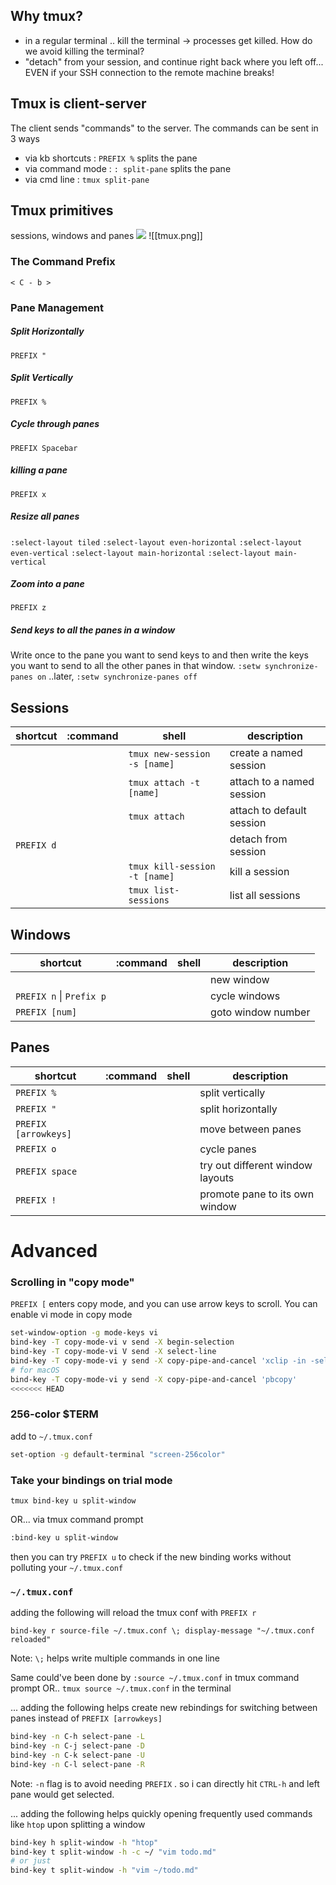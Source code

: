 ## Why tmux?
- in a regular terminal .. kill the terminal -> processes get killed. How do  we avoid killing the terminal?
- "detach" from your session, and continue right back where you left off... EVEN if your SSH connection to the remote machine breaks!

## Tmux is client-server
The client sends "commands" to the server.
The commands can be sent in 3 ways
- via kb shortcuts : `PREFIX %` splits the pane
- via command mode : `: split-pane`  splits the pane
- via cmd line : `tmux split-pane` 

## Tmux primitives
sessions, windows and panes
![](https://miro.medium.com/max/598/1*wDlRZIj8fTwxxghD0XRDbA.png)
![[tmux.png]]


### The Command Prefix
`< C - b >`

### Pane Management
##### Split Horizontally
`PREFIX "`

##### Split Vertically
`PREFIX %`

##### Cycle through panes
`PREFIX Spacebar`

##### killing a pane
`PREFIX x`

##### Resize all panes
`:select-layout tiled`
`:select-layout even-horizontal`
`:select-layout even-vertical`
`:select-layout main-horizontal`
`:select-layout main-vertical`

##### Zoom into a pane 
`PREFIX z`

##### Send keys to all the panes in a window
Write once to the pane you want to send keys to and then write the keys you want to send to all the other panes in that window.
`:setw synchronize-panes on`
..later,
`:setw synchronize-panes off`

## Sessions

| shortcut   | :command | shell                         | description               |
| ---------- | -------- | ----------------------------- | ------------------------- |
|            |          | `tmux new-session -s [name]`  | create a named session    |
|            |          | `tmux attach -t [name]`       | attach to a named session |
|            |          | `tmux attach`                 | attach to default session |
| `PREFIX d` |          |                               | detach from session       |
|            |          | `tmux kill-session -t [name]` | kill a session            |
|            |          | `tmux list-sessions`          | list all sessions         |

## Windows
| shortcut                 | :command | shell | description        |
| ------------------------ | -------- | ----- | ------------------ |
|                          |          |       | new window         |
| `PREFIX n` \| `Prefix p` |          |       | cycle windows      |
| `PREFIX [num]`           |          |       | goto window number |


## Panes

| shortcut             | :command | shell | description                      |
| -------------------- | -------- | ----- | -------------------------------- |
| `PREFIX %`           |          |       | split vertically                 |
| `PREFIX "`           |          |       | split horizontally               |
| `PREFIX [arrowkeys]` |          |       | move between panes               |
| `PREFIX o`           |          |       | cycle panes                      |
| `PREFIX space`       |          |       | try out different window layouts |
| `PREFIX !`           |          |       | promote pane to its own window   |


# Advanced

### Scrolling in "copy mode"
`PREFIX [` enters copy mode, and you can use arrow keys to scroll.
You can enable vi mode in copy mode 
```sh
set-window-option -g mode-keys vi
bind-key -T copy-mode-vi v send -X begin-selection
bind-key -T copy-mode-vi V send -X select-line
bind-key -T copy-mode-vi y send -X copy-pipe-and-cancel 'xclip -in -selection clip clipboard'
# for macOS
bind-key -T copy-mode-vi y send -X copy-pipe-and-cancel 'pbcopy'
<<<<<<< HEAD
```

### 256-color $TERM
add to `~/.tmux.conf`
```sh
set-option -g default-terminal "screen-256color"
```

### Take your bindings on trial mode
```
tmux bind-key u split-window
```
OR... via tmux command prompt
```sh
:bind-key u split-window
```
then you can try `PREFIX u` to check if the new binding works without polluting your `~/.tmux.conf`

### `~/.tmux.conf` 
adding the following will reload the tmux conf with `PREFIX r` 
```
bind-key r source-file ~/.tmux.conf \; display-message "~/.tmux.conf reloaded"
```
Note: `\;` helps write multiple commands in one line

Same could've been done by `:source ~/.tmux.conf` in tmux command prompt 
OR..
`tmux source ~/.tmux.conf` in the terminal


...
adding the following helps create new rebindings for switching between panes instead of `PREFIX [arrowkeys]`
```sh
bind-key -n C-h select-pane -L
bind-key -n C-j select-pane -D
bind-key -n C-k select-pane -U
bind-key -n C-l select-pane -R
```
Note: `-n` flag is to avoid needing `PREFIX` . so i can directly hit `CTRL-h` and left pane would get selected.


...
adding the following helps quickly opening frequently used commands like `htop` upon splitting a window
```sh
bind-key h split-window -h "htop"
bind-key t split-window -h -c ~/ "vim todo.md"
# or just
bind-key t split-window -h "vim ~/todo.md"
